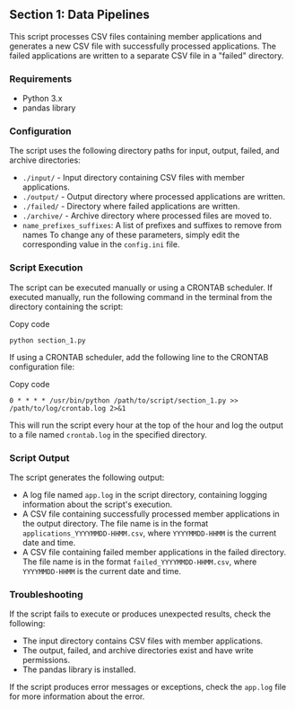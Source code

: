 ## Section 1: Data Pipelines

This script processes CSV files containing member applications and generates a new CSV file with successfully processed applications. The failed applications are written to a separate CSV file in a "failed" directory.

### Requirements

- Python 3.x
- pandas library

### Configuration

The script uses the following directory paths for input, output, failed, and archive directories:

- `./input/` - Input directory containing CSV files with member applications.
- `./output/` - Output directory where processed applications are written.
- `./failed/` - Directory where failed applications are written.
- `./archive/` - Archive directory where processed files are moved to.
- `name_prefixes_suffixes`: A list of prefixes and suffixes to remove from names
  To change any of these parameters, simply edit the corresponding value in the `config.ini` file.

### Script Execution

The script can be executed manually or using a CRONTAB scheduler. If executed manually, run the following command in the terminal from the directory containing the script:

Copy code

`python section_1.py`

If using a CRONTAB scheduler, add the following line to the CRONTAB configuration file:

Copy code

`0 * * * * /usr/bin/python /path/to/script/section_1.py >> /path/to/log/crontab.log 2>&1`

This will run the script every hour at the top of the hour and log the output to a file named `crontab.log` in the specified directory.

### Script Output

The script generates the following output:

- A log file named `app.log` in the script directory, containing logging information about the script's execution.
- A CSV file containing successfully processed member applications in the output directory. The file name is in the format `applications_YYYYMMDD-HHMM.csv`, where `YYYYMMDD-HHMM` is the current date and time.
- A CSV file containing failed member applications in the failed directory. The file name is in the format `failed_YYYYMMDD-HHMM.csv`, where `YYYYMMDD-HHMM` is the current date and time.

### Troubleshooting

If the script fails to execute or produces unexpected results, check the following:

- The input directory contains CSV files with member applications.
- The output, failed, and archive directories exist and have write permissions.
- The pandas library is installed.

If the script produces error messages or exceptions, check the `app.log` file for more information about the error.
